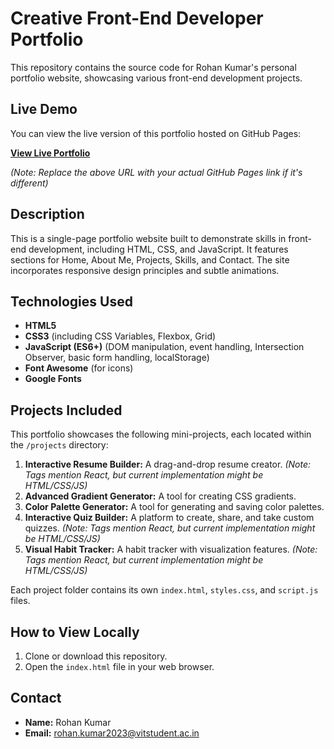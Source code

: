# Creative Front-End Developer Portfolio

This repository contains the source code for Rohan Kumar's personal portfolio website, showcasing various front-end development projects.

## Live Demo

You can view the live version of this portfolio hosted on GitHub Pages:

[**View Live Portfolio**](https://maizecobra.github.io/Rohan-Kumar-portfolio.github.io/)

*(Note: Replace the above URL with your actual GitHub Pages link if it's different)*

## Description

This is a single-page portfolio website built to demonstrate skills in front-end development, including HTML, CSS, and JavaScript. It features sections for Home, About Me, Projects, Skills, and Contact. The site incorporates responsive design principles and subtle animations.

## Technologies Used

*   **HTML5**
*   **CSS3** (including CSS Variables, Flexbox, Grid)
*   **JavaScript (ES6+)** (DOM manipulation, event handling, Intersection Observer, basic form handling, localStorage)
*   **Font Awesome** (for icons)
*   **Google Fonts**

## Projects Included

This portfolio showcases the following mini-projects, each located within the `/projects` directory:

1.  **Interactive Resume Builder:** A drag-and-drop resume creator. *(Note: Tags mention React, but current implementation might be HTML/CSS/JS)*
2.  **Advanced Gradient Generator:** A tool for creating CSS gradients.
3.  **Color Palette Generator:** A tool for generating and saving color palettes.
4.  **Interactive Quiz Builder:** A platform to create, share, and take custom quizzes. *(Note: Tags mention React, but current implementation might be HTML/CSS/JS)*
5.  **Visual Habit Tracker:** A habit tracker with visualization features. *(Note: Tags mention React, but current implementation might be HTML/CSS/JS)*

Each project folder contains its own `index.html`, `styles.css`, and `script.js` files.

## How to View Locally

1.  Clone or download this repository.
2.  Open the `index.html` file in your web browser.

## Contact

*   **Name:** Rohan Kumar
*   **Email:** rohan.kumar2023@vitstudent.ac.in
